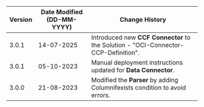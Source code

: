 | **Version** | **Date Modified (DD-MM-YYYY)** | **Change History**                                                          |
|-------------|--------------------------------|-----------------------------------------------------------------------------|
| 3.0.1       | 14-07-2025                     | Introduced new **CCF Connector** to the Solution - "OCI-Connector-CCP-Definition".|
| 3.0.1       | 05-10-2023                     | Manual deployment instructions updated for **Data Connector**.               |
| 3.0.0       | 21-08-2023                     | Modified the **Parser** by adding Columnifexists condition to avoid errors. |  